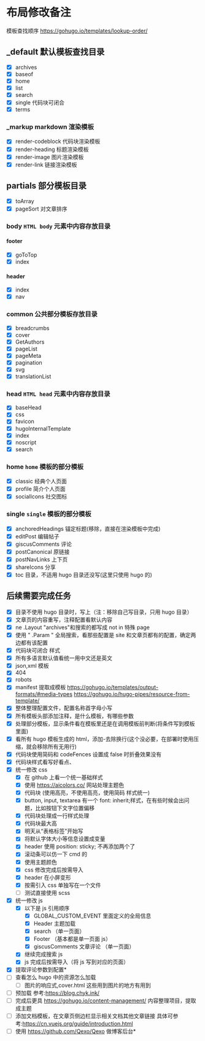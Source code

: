 # 布局修改备注

模板查找顺序 <https://gohugo.io/templates/lookup-order/>

## \_default 默认模板查找目录

- [x] archives
- [x] baseof
- [x] home
- [x] list
- [x] search
- [x] single 代码块可闭合
- [x] terms

### \_markup markdown 渲染模板

- [x] render-codeblock 代码块渲染模板
- [x] render-heading 标题渲染模板
- [x] render-image 图片渲染模板
- [x] render-link 链接渲染模板

## partials 部分模板目录

- [x] toArray
- [x] pageSort 对文章排序

### body `HTML body` 元素中内容存放目录

#### footer

- [x] goToTop
- [x] index

#### header

- [x] index
- [x] nav

### common 公共部分模板存放目录

- [x] breadcrumbs
- [x] cover
- [x] GetAuthors
- [x] pageList
- [x] pageMeta
- [x] pagination
- [x] svg
- [x] translationList

### head `HTML head` 元素中内容存放目录

- [x] baseHead
- [x] css
- [x] favicon
- [x] hugoInternalTemplate
- [x] index
- [x] noscript
- [x] search

### home `home` 模板的部分模板

- [x] classic 经典个人页面
- [x] profile 简介个人页面
- [x] socialIcons 社交图标

### single `single` 模板的部分模板

- [x] anchoredHeadings 锚定标题(移除，直接在渲染模板中完成)
- [x] editPost 编辑帖子
- [x] giscusComments 评论
- [x] postCanonical 原链接
- [x] postNavLinks 上下页
- [x] shareIcons 分享
- [x] toc 目录，不适用 hugo 目录还没写(这里只使用 hugo 的)

## 后续需要完成任务

- [x] 目录不使用 hugo 目录时，写上（注：移除自己写目录，只用 hugo 目录）
- [x] 文章页的内容重写，注释配置看默认内容
- [x] ne .Layout "archives"和搜索的都写成 not in 特殊 page
- [x] 使用 " .Param " 全局搜索，看那些配置是 site 和文章页都有的配置，确定两边都有该配置
- [x] 代码块可闭合 样式
- [x] 所有多语言默认值看统一用中文还是英文
- [x] json,xml 模板
- [x] 404
- [x] robots
- [x] manifest 提取成模板 <https://gohugo.io/templates/output-formats/#media-types> <https://gohugo.io/hugo-pipes/resource-from-template/>
- [x] 整体整理配置文件，配置名称首字母小写
- [x] 所有模板头部添加注释，是什么模板，有哪些参数
- [x] 处理部分模板，显示条件看在模板里还是在调用模板前判断(将条件写到模板里面)
- [x] 看所有 hugo 模板生成的 html，添加-去除换行(这个没必要，在部署时使用压缩，就会移除所有无用行)
- [x] 代码块使用简码和 codeFences 设置成 false 时折叠效果没有
- [x] 代码块样式看写好看点、
- [x] 统一修改 css
  - [x] 在 github 上看一个统一基础样式
  - [x] 使用 <https://aicolors.co/> 网站处理主题色
  - [x] 代码块 (使用高亮，不使用高亮，使用简码 样式统一)
  - [x] button, input, textarea 有一个 font: inherit;样式，在有些时候会出问题，比如按钮下文字位置偏移
  - [x] 代码块处理成一行样式处理
  - [x] 代码块最大高
  - [x] 明天从“表格标签”开始写
  - [x] 将默认字体大小等信息设置成变量
  - [x] header 使用 position: sticky; 不再添加两个了
  - [x] 滚动条可以仿一下 cmd 的
  - [x] 使用主题颜色
  - [x] css 修改完成后按需导入
  - [x] header 在小屏变形
  - [x] 按需引入 css 单独写在一个文件
  - [ ] 测试直接使用 scss
- [x] 统一修改 js
  - [x] 以下是 js 引用顺序
    - [x] GLOBAL_CUSTOM_EVENT 里面定义的全局信息
    - [x] Header 主题加载
    - [x] search （单一页面）
    - [x] Footer （基本都是单一页面 js）
    - [x] giscusComments 文章评论 （单一页面）
  - [x] 继续完成搜索 js
  - [x] js 完成后按需导入（将 js 写到对应的页面）
- [x] 提取评论参数到配置\*
- [ ] 查看怎么 hugo 中的资源怎么加载
  - [ ] 图片的响应式,cover.html 这些用到图片的地方有用到
- [ ] 预加载 参考:<https://blog.chyk.ink/>
- [ ] 完成后更具 <https://gohugo.io/content-management/> 内容整理项目，提取成主题
- [ ] 添加文档模板，在文章页侧边栏显示相关文档其他文章链接 具体可参考:<https://cn.vuejs.org/guide/introduction.html>
- [ ] 使用 <https://github.com/Qexo/Qexo> 做博客后台\*
